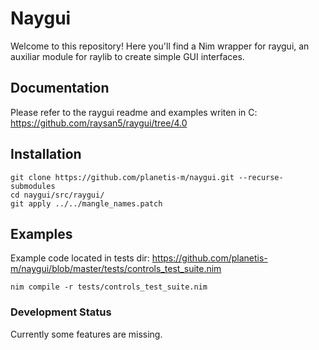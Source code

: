 # Naygui

Welcome to this repository! Here you'll find a Nim wrapper for raygui, an auxiliar module for raylib to create simple GUI interfaces.

## Documentation

Please refer to the raygui readme and examples writen in C:
https://github.com/raysan5/raygui/tree/4.0

## Installation

```
git clone https://github.com/planetis-m/naygui.git --recurse-submodules
cd naygui/src/raygui/
git apply ../../mangle_names.patch
```

## Examples

Example code located in tests dir:
https://github.com/planetis-m/naygui/blob/master/tests/controls_test_suite.nim
```
nim compile -r tests/controls_test_suite.nim
```

### Development Status

Currently some features are missing.

